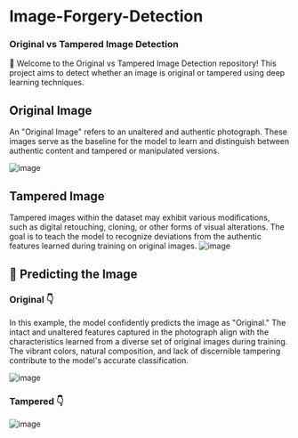 # Image-Forgery-Detection

### Original vs Tampered Image Detection

🚀 Welcome to the Original vs Tampered Image Detection repository! This project aims to detect whether an image is original or tampered using deep learning techniques.


## Original Image
An "Original Image" refers to an unaltered and authentic photograph. These images serve as the baseline for the model to learn and distinguish between authentic content and tampered or manipulated versions.

![image](https://github.com/seiccn/Image-Forgery-Detection/assets/4949583/91356f25-a01b-4741-bd9c-b0dd0867c219)

## Tampered Image
Tampered images within the dataset may exhibit various modifications, such as digital retouching, cloning, or other forms of visual alterations. The goal is to teach the model to recognize deviations from the authentic features learned during training on original images.
![image](https://github.com/seiccn/Image-Forgery-Detection/assets/4949583/f89d5e7c-fdd3-439e-9057-58aecfe113d0)


## 🔮 Predicting the Image

### Original 👇
In this example, the model confidently predicts the image as "Original." The intact and unaltered features captured in the photograph align with the characteristics learned from a diverse set of original images during training. The vibrant colors, natural composition, and lack of discernible tampering contribute to the model's accurate classification.

![image](https://github.com/seiccn/Image-Forgery-Detection/assets/4949583/13675c4c-7b67-44a2-b5c7-9a89eec49a3f)

### Tampered 👇

![image](https://github.com/seiccn/Image-Forgery-Detection/assets/4949583/fabe6b89-ad4a-41f8-825d-8ab1288b04ed)
